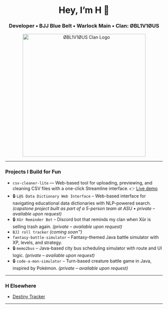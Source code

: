 <h1 align="center">Hey, I’m H 👋</h1>
<h3 align="center">Developer • BJJ Blue Belt • Warlock Main • Clan: ØBL1V1ØUS</h3>

<p align="center">
  <img width="393" alt="ØBL1V1ØUS Clan Logo" src="https://github.com/user-attachments/assets/02a870f5-775d-4c0d-96cb-cf55ea3122b9" />
</p>

---

### Projects I Build for Fun
- `csv-cleaner-lite` — Web-based tool for uploading, previewing, and cleaning CSV files with a one-click Streamline interface. 👉 [Live demo](https://csv-cleaner-lite-4adhqmytxndra7fhsyyrew.streamlit.app)
- 🔒 `L@S Data Dictionary Web Interface` – Web-based interface for navigating educational data dictionaries with NLP-powered search. *(capstone project built as part of a 5-person team at ASU • private – available upon request)*
- 🔒 `Xûr Reminder Bot` – Discord bot that reminds my clan when Xûr is selling trash again. *(private – available upon request)*
- `BJJ roll tracker` *(coming soon™)*
- `fantasy-battle-simulator` – Fantasy-themed Java battle simulator with XP, levels, and strategy.
- 🔒 `memo2bus` – Java-based city bus scheduling simulator with route and UI logic. *(private – available upon request)*
- 🔒 `code-a-mon-simulator` – Turn-based creature battle game in Java, inspired by Pokémon. *(private – available upon request)*

---

### H Elsewhere
- [Destiny Tracker](https://destinytracker.com/destiny-2/profile/bungie/4611686018440497979/overview)  

---

<!-- If you're reading this, you’ve either scrolled too far or you’re cool. Either way, ✋ -->
<!-- P.S. The buggy choke works in both jiu-jitsu and code reviews -->
